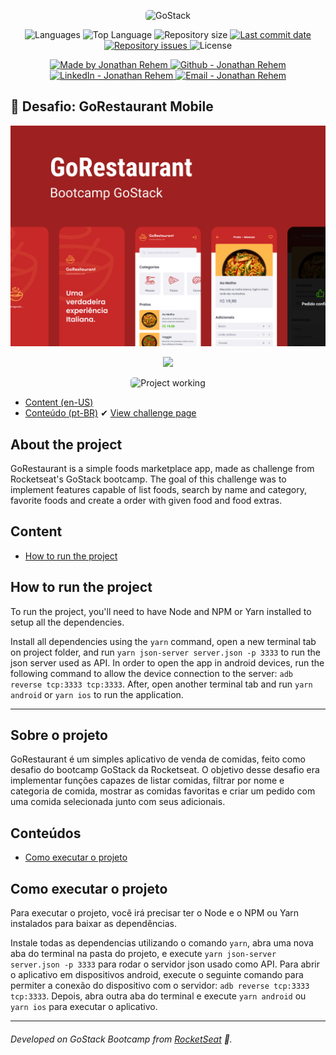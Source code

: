 <p align="center">
    <img alt="GoStack" src="https://storage.googleapis.com/golden-wind/bootcamp-gostack/header-desafios-new.png" style="border-radius:5px;"/>
</p>

<p align="center">
  <img alt="Languages" src="https://img.shields.io/github/languages/count/90sRehem/GoRestaurant-Mobile">
  <img alt="Top Language" src="https://img.shields.io/github/languages/top/90sRehem/GoRestaurant-Mobile">
  <img alt="Repository size" src="https://img.shields.io/github/repo-size/90sRehem/GoRestaurant-Mobile">
  <a href="https://github.com/90sRehem/GoRestaurant-Mobile/commits/master">
    <img alt="Last commit date" src="https://img.shields.io/github/last-commit/90sRehem/GoRestaurant-Mobile">
  </a>
   <a href="https://github.com/90sRehem/GoRestaurant-Mobile/issues">
    <img alt="Repository issues" src="https://img.shields.io/github/issues/90sRehem/GoRestaurant-Mobile">
  </a>
  <img alt="License" src="https://img.shields.io/github/license/90sRehem/GoRestaurant-Mobile">
</p>

<p align="center">

  <a href="https://www.linkedin.com/in/jonathan-rehem-7101171a5/" target="_blank">
    <img alt="Made by Jonathan Rehem" src="https://img.shields.io/badge/made%20by-Jonathan_Rehem-informational">
  </a>
  <a href="https://github.com/90sRehem" target="_blank" >
    <img alt="Github - Jonathan Rehem" src="https://img.shields.io/badge/Github--%23F8952D?style=social&logo=github">
  </a>
  <a href="https://www.linkedin.com/in/jonathan-rehem-7101171a5/" target="_blank" >
    <img alt="LinkedIn - Jonathan Rehem" src="https://img.shields.io/badge/Linkedin--%23F8952D?style=social&logo=linkedin">
  </a>
  <a href="mailto:jonathan.de.oliveira@live.com" target="_blank" >
    <img alt="Email - Jonathan Rehem" src="https://img.shields.io/badge/Email--%23F8952D?style=social&logo=gmail">
  </a>

</p>

## :rocket: Desafio: GoRestaurant Mobile

<p align="center">
  <img src="uploads/GoRestaurantMobile_cover.png"/>
</p>

<p align="center">
  <img width="500" src="uploads/GoRestaurantMobile_flux.gif"/>
</p>

<p align="center">
<img alt="Project working" src="https://media.giphy.com/media/ifSsIB2uxFRpM49Iph/giphy.gif" style="border-radius:5px;"/>
</p>

* [Content (en-US)](#secao-en_us)
* [Conteúdo (pt-BR)](#secao-pt_br)
✔ [View challenge page](https://github.com/rocketseat-education/bootcamp-gostack-desafios/tree/master/desafio-react-native-delivery)

## About the project <a id="secao-en_us"></a>

GoRestaurant is a simple foods marketplace app, made as challenge from Rocketseat's GoStack bootcamp. The goal of this challenge was to implement features capable of list foods, search by name and category, favorite foods and create a order with given food and food extras.

## Content
  * [How to run the project](#installation)

## How to run the project <a id="installation"></a>
To run the project, you'll need to have Node and NPM or Yarn installed to setup all the dependencies.

Install all dependencies using the `yarn` command, open a new terminal tab on project folder, and run `yarn json-server server.json -p 3333` to run the json server used as API. In order to open the app in android devices, run the following command to allow the device connection to the server: `adb reverse tcp:3333 tcp:3333`. After, open another terminal tab and run `yarn android` or `yarn ios` to run the application.

---

## Sobre o projeto <a id="secao-pt_br"></a>

GoRestaurant é um simples aplicativo de venda de comidas, feito como desafio do bootcamp GoStack da Rocketseat. O objetivo desse desafio era implementar funções capazes de listar comidas, filtrar por nome e categoria de comida, mostrar as comidas favoritas e criar um pedido com uma comida selecionada junto com seus adicionais.

## Conteúdos
  * [Como executar o projeto](#instalacao)

## Como executar o projeto <a id="instalacao"></a>
Para executar o projeto, você irá precisar ter o Node e o NPM ou Yarn instalados para baixar as dependências.

Instale todas as dependencias utilizando o comando `yarn`, abra uma nova aba do terminal na pasta do projeto, e execute `yarn json-server server.json -p 3333` para rodar o servidor json usado como API. Para abrir o aplicativo em dispositivos android, execute o seguinte comando para permiter a conexão do dispositivo com o servidor: `adb reverse tcp:3333 tcp:3333`. Depois, abra outra aba do terminal e execute `yarn android` ou `yarn ios` para executar o aplicativo.

---
###### Developed on GoStack Bootcamp from [RocketSeat](https://rocketseat.com.br) :rocket:.
